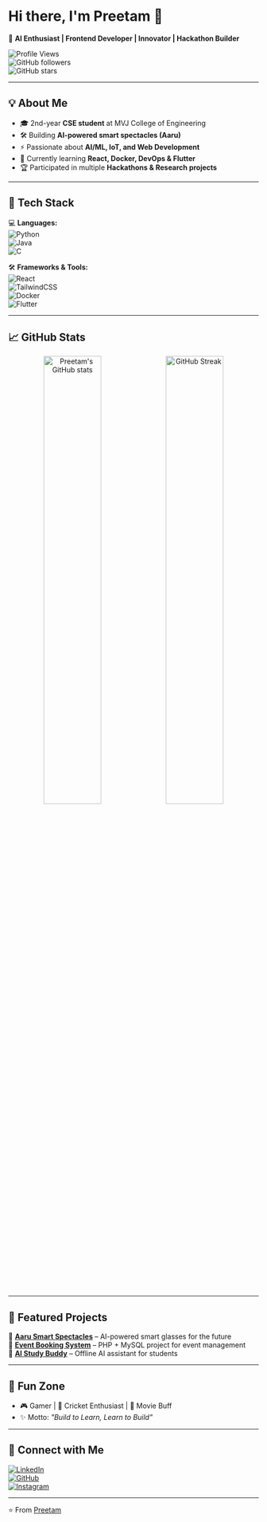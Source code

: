 # Hi there, I'm Preetam 👋  

🚀 **AI Enthusiast | Frontend Developer | Innovator | Hackathon Builder**  

![Profile Views](https://komarev.com/ghpvc/?username=Preetam-Kulkarni&color=blue)  
![GitHub followers](https://img.shields.io/github/followers/YOUR_USERNAME?style=social)  
![GitHub stars](https://img.shields.io/github/stars/YOUR_USERNAME?style=social)  

---

## 💡 About Me  
- 🎓 2nd-year **CSE student** at MVJ College of Engineering  
- 🛠️ Building **AI-powered smart spectacles (Aaru)**  
- ⚡ Passionate about **AI/ML, IoT, and Web Development**  
- 🌱 Currently learning **React, Docker, DevOps & Flutter**  
- 🏆 Participated in multiple **Hackathons & Research projects**  

---

## 🚀 Tech Stack  
💻 **Languages:**  
![Python](https://img.shields.io/badge/Python-3776AB?style=flat&logo=python&logoColor=white)  
![Java](https://img.shields.io/badge/Java-ED8B00?style=flat&logo=openjdk&logoColor=white)  
![C](https://img.shields.io/badge/C-00599C?style=flat&logo=c&logoColor=white)  

🛠️ **Frameworks & Tools:**  
![React](https://img.shields.io/badge/React-20232A?style=flat&logo=react&logoColor=61DAFB)  
![TailwindCSS](https://img.shields.io/badge/Tailwind_CSS-38B2AC?style=flat&logo=tailwind-css&logoColor=white)  
![Docker](https://img.shields.io/badge/Docker-2496ED?style=flat&logo=docker&logoColor=white)  
![Flutter](https://img.shields.io/badge/Flutter-02569B?style=flat&logo=flutter&logoColor=white)  

---

## 📈 GitHub Stats  
<p align="center">
  <img src="https://github-readme-stats.vercel.app/api?username=YOUR_USERNAME&show_icons=true&theme=tokyonight" alt="Preetam's GitHub stats" width="48%"/>
  <img src="https://github-readme-streak-stats.herokuapp.com/?user=YOUR_USERNAME&theme=tokyonight" alt="GitHub Streak" width="48%"/>
</p>

---

## 📌 Featured Projects  
🔹 [**Aaru Smart Spectacles**](https://github.com/YOUR_USERNAME/aaru) – AI-powered smart glasses for the future  
🔹 [**Event Booking System**](https://github.com/YOUR_USERNAME/event_booking) – PHP + MySQL project for event management  
🔹 [**AI Study Buddy**](https://github.com/YOUR_USERNAME/ai-study-buddy) – Offline AI assistant for students  

---

## 🎯 Fun Zone  
- 🎮 Gamer | 🏏 Cricket Enthusiast | 🎥 Movie Buff  
- ✨ Motto: *"Build to Learn, Learn to Build"*  

---

## 🤝 Connect with Me  
[![LinkedIn](https://img.shields.io/badge/LinkedIn-0077B5?style=flat&logo=linkedin&logoColor=white)](https://www.linkedin.com/in/preetam-kulkarni-7748072a8/)  
[![GitHub](https://img.shields.io/badge/GitHub-100000?style=flat&logo=github&logoColor=white)](https://github.com/YOUR_USERNAME)  
[![Instagram](https://img.shields.io/badge/Instagram-E4405F?style=flat&logo=instagram&logoColor=white)](https://instagram.com/YOUR_ID)  

---

⭐️ From [Preetam](https://github.com/YOUR_USERNAME)  
